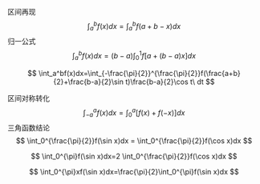 区间再现
$$
\int_a^bf(x)dx=\int_a^bf(a+b-x)dx
$$
归一公式
$$
\int_a^bf(x)dx=(b-a)\int_0^1f[a+(b-a)x]dx
$$

$$
\int_a^bf(x)dx=\int_{-\frac{\pi}{2}}^{\frac{\pi}{2}}f(\frac{a+b}{2}+\frac{b-a}{2}\sin t)\frac{b-a}{2}\cos t\ dt
$$

区间对称转化
$$
\int_{-a}^{a}f(x)dx=\int_0^a[f(x)+f(-x)]dx
$$
三角函数结论
$$
\int_0^{\frac{\pi}{2}}f(\sin x)dx = \int_0^{\frac{\pi}{2}}f(\cos x)dx
$$

$$
\int_0^{\pi}f(\sin x)dx=2 \int_0^{\frac{\pi}{2}}f(\cos x)dx
$$

$$
\int_0^{\pi}xf(\sin x)dx=\frac{\pi}{2}\int_0^{\pi}f(\sin x)dx
$$

